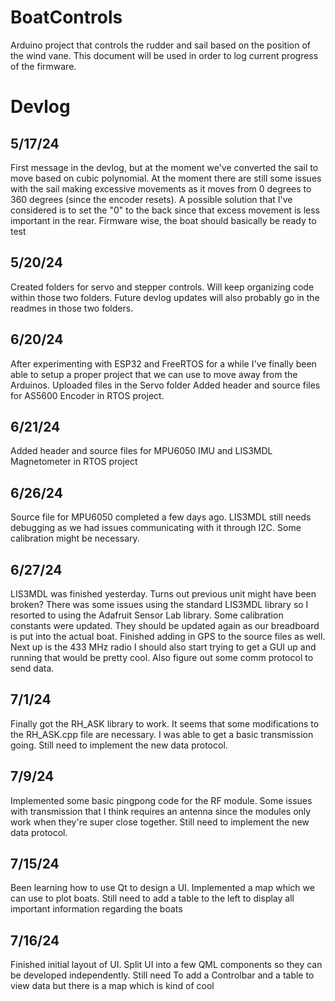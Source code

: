 # BoatControls
Arduino project that controls the rudder and sail based on the position of the wind vane. This document will be used in order to log current progress of the firmware.

# Devlog  

## 5/17/24
First message in the devlog, but at the moment we've converted the sail to move based on cubic polynomial. At the moment there are still some issues with the sail making excessive movements as it 
moves from 0 degrees to 360 degrees (since the encoder resets). A possible solution that I've considered is to set the "0" to the back since that excess movement is less important in the rear. 
Firmware wise, the boat should basically be ready to test 

## 5/20/24
Created folders for servo and stepper controls. Will keep organizing code within those two folders. Future devlog updates will also probably go in the readmes in those two folders.   

## 6/20/24 
After experimenting with ESP32 and FreeRTOS for a while I've finally been able to setup a proper project that we can use to move away from the Arduinos. Uploaded files in the Servo folder
Added header and source files for AS5600 Encoder in RTOS project. 

## 6/21/24 
Added header and source files for MPU6050 IMU and LIS3MDL Magnetometer in RTOS project 

## 6/26/24 
Source file for MPU6050 completed a few days ago. LIS3MDL still needs debugging as we had issues communicating with it through I2C. Some calibration might be necessary. 

## 6/27/24 
LIS3MDL was finished yesterday. Turns out previous unit might have been broken? There was some issues using the standard LIS3MDL library so I resorted to using the Adafruit Sensor Lab library.
Some calibration constants were updated. They should be updated again as our breadboard is put into the actual boat. Finished adding in GPS to the source files as well. Next up is the 433 MHz radio
I should also start trying to get a GUI up and running that would be pretty cool. Also figure out some comm protocol to send data.

## 7/1/24 
Finally got the RH_ASK library to work. It seems that some modifications to the RH_ASK.cpp file are necessary. I was able to get a basic transmission going. Still need to implement the new 
data protocol. 

## 7/9/24 
Implemented some basic pingpong code for the RF module. Some issues with transmission that I think requires an antenna since the modules only work when they're super close together. Still 
need to implement the new data protocol.

## 7/15/24
Been learning how to use Qt to design a UI. Implemented a map which we can use to plot boats. Still need to add a table to the left to display all important information regarding the boats

## 7/16/24 
Finished initial layout of UI. Split UI into a few QML components so they can be developed independently. Still need 
To add a Controlbar and a table to view data but there is a map which is kind of cool


